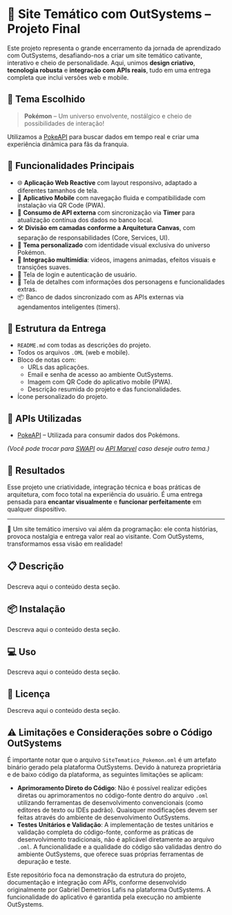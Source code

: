 # 🌟 Site Temático com OutSystems – Projeto Final

Este projeto representa o grande encerramento da jornada de aprendizado com OutSystems, desafiando-nos a criar um site temático cativante, interativo e cheio de personalidade. Aqui, unimos **design criativo**, **tecnologia robusta** e **integração com APIs reais**, tudo em uma entrega completa que inclui versões web e mobile.

## 🎨 Tema Escolhido

> **Pokémon** – Um universo envolvente, nostálgico e cheio de possibilidades de interação!

Utilizamos a [PokeAPI](https://pokeapi.co/) para buscar dados em tempo real e criar uma experiência dinâmica para fãs da franquia.

## 🧩 Funcionalidades Principais

- 🌐 **Aplicação Web Reactive** com layout responsivo, adaptado a diferentes tamanhos de tela.
- 📱 **Aplicativo Mobile** com navegação fluida e compatibilidade com instalação via QR Code (PWA).
- 🧠 **Consumo de API externa** com sincronização via **Timer** para atualização contínua dos dados no banco local.
- 🛠 **Divisão em camadas conforme a Arquitetura Canvas**, com separação de responsabilidades (Core, Services, UI).
- 🎨 **Tema personalizado** com identidade visual exclusiva do universo Pokémon.
- 🎥 **Integração multimídia**: vídeos, imagens animadas, efeitos visuais e transições suaves.
- 🔐 Tela de login e autenticação de usuário.
- 🧾 Tela de detalhes com informações dos personagens e funcionalidades extras.
- 📦 Banco de dados sincronizado com as APIs externas via agendamentos inteligentes (timers).

## 📁 Estrutura da Entrega

- `README.md` com todas as descrições do projeto.
- Todos os arquivos `.OML` (web e mobile).
- Bloco de notas com:
  - URLs das aplicações.
  - Email e senha de acesso ao ambiente OutSystems.
  - Imagem com QR Code do aplicativo mobile (PWA).
  - Descrição resumida do projeto e das funcionalidades.
- Ícone personalizado do projeto.

## 🔗 APIs Utilizadas

- [PokeAPI](https://pokeapi.co/) – Utilizada para consumir dados dos Pokémons.

*(Você pode trocar para [SWAPI](https://swapi.dev/) ou [API Marvel](https://developer.marvel.com/) caso deseje outro tema.)*

## 🚀 Resultados

Esse projeto une criatividade, integração técnica e boas práticas de arquitetura, com foco total na experiência do usuário. É uma entrega pensada para **encantar visualmente** e **funcionar perfeitamente** em qualquer dispositivo.

---

🌟 Um site temático imersivo vai além da programação: ele conta histórias, provoca nostalgia e entrega valor real ao visitante. Com OutSystems, transformamos essa visão em realidade!



## 📋 Descrição

Descreva aqui o conteúdo desta seção.


## 📦 Instalação

Descreva aqui o conteúdo desta seção.


## 💻 Uso

Descreva aqui o conteúdo desta seção.


## 📄 Licença

Descreva aqui o conteúdo desta seção.


## ⚠️ Limitações e Considerações sobre o Código OutSystems

É importante notar que o arquivo `SiteTematico_Pokemon.oml` é um artefato binário gerado pela plataforma OutSystems. Devido à natureza proprietária e de baixo código da plataforma, as seguintes limitações se aplicam:

- **Aprimoramento Direto do Código**: Não é possível realizar edições diretas ou aprimoramentos no código-fonte dentro do arquivo `.oml` utilizando ferramentas de desenvolvimento convencionais (como editores de texto ou IDEs padrão). Quaisquer modificações devem ser feitas através do ambiente de desenvolvimento OutSystems.
- **Testes Unitários e Validação**: A implementação de testes unitários e validação completa do código-fonte, conforme as práticas de desenvolvimento tradicionais, não é aplicável diretamente ao arquivo `.oml`. A funcionalidade e a qualidade do código são validadas dentro do ambiente OutSystems, que oferece suas próprias ferramentas de depuração e teste.

Este repositório foca na demonstração da estrutura do projeto, documentação e integração com APIs, conforme desenvolvido originalmente por Gabriel Demetrios Lafis na plataforma OutSystems. A funcionalidade do aplicativo é garantida pela execução no ambiente OutSystems.

